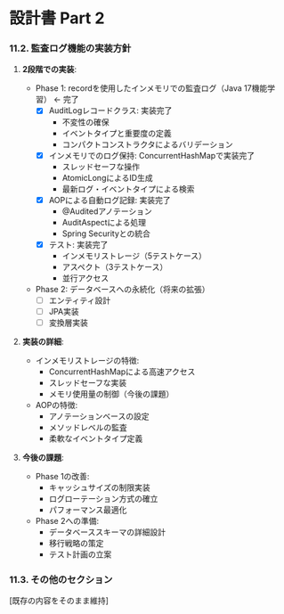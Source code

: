 # 設計書 Part 2

### 11.2. 監査ログ機能の実装方針

1. **2段階での実装**:
   * Phase 1: recordを使用したインメモリでの監査ログ（Java 17機能学習） ← 完了
     - [x] AuditLogレコードクラス: 実装完了
       * 不変性の確保
       * イベントタイプと重要度の定義
       * コンパクトコンストラクタによるバリデーション
     - [x] インメモリでのログ保持: ConcurrentHashMapで実装完了
       * スレッドセーフな操作
       * AtomicLongによるID生成
       * 最新ログ・イベントタイプによる検索
     - [x] AOPによる自動ログ記録: 実装完了
       * @Auditedアノテーション
       * AuditAspectによる処理
       * Spring Securityとの統合
     - [x] テスト: 実装完了
       * インメモリストレージ（5テストケース）
       * アスペクト（3テストケース）
       * 並行アクセス
   * Phase 2: データベースへの永続化（将来の拡張）
     - [ ] エンティティ設計
     - [ ] JPA実装
     - [ ] 変換層実装

2. **実装の詳細**:
   * インメモリストレージの特徴:
     - ConcurrentHashMapによる高速アクセス
     - スレッドセーフな実装
     - メモリ使用量の制御（今後の課題）
   * AOPの特徴:
     - アノテーションベースの設定
     - メソッドレベルの監査
     - 柔軟なイベントタイプ定義

3. **今後の課題**:
   * Phase 1の改善:
     - キャッシュサイズの制限実装
     - ログローテーション方式の確立
     - パフォーマンス最適化
   * Phase 2への準備:
     - データベーススキーマの詳細設計
     - 移行戦略の策定
     - テスト計画の立案

### 11.3. その他のセクション
[既存の内容をそのまま維持]